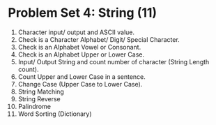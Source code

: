 # Problem Set 4: String (11)
1. Character input/ output and ASCII value.
2. Check is a Character Alphabet/ Digit/ Special Character.
3. Check is an Alphabet Vowel or Consonant.
4. Check is an Alphabet Upper or Lower Case.
5. Input/ Output String and count number of character (String Length count).
6. Count Upper and Lower Case in a sentence.
7. Change Case (Upper Case to Lower Case).
8. String Matching
9. String Reverse
10. Palindrome
11. Word Sorting (Dictionary)
